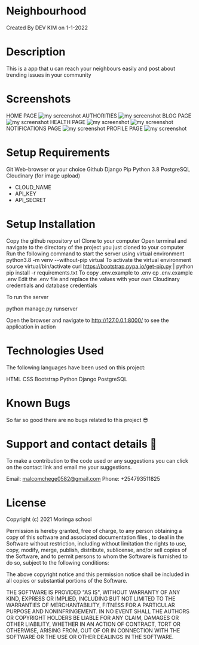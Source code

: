 # Neighbourhood
Created By DEV KIM on 1-1-2022
# Description
This is a app that u can reach your neighbours easily and post about trending issues in your community
# Screenshots
HOME PAGE
![my screenshot](https://media-exp1.licdn.com/dms/image/C4E22AQGyhp0-eh5k6w/feedshare-shrink_800/0/1641923968903?e=1645056000&v=beta&t=antaDwU-HKVYxzkpLS-uq-H81aALOjR-76bLXKS-PC4)
AUTHORITIES
![my screenshot](https://media-exp1.licdn.com/dms/image/C4E22AQFcFZHoUsrCFw/feedshare-shrink_800/0/1641924003034?e=1645056000&v=beta&t=64o_JhvenmfnyvjrMWTTD6irgqKNvUuHiDq6EFJjYCI)
BLOG PAGE
![my screenshot](https://media-exp1.licdn.com/dms/image/C4E22AQGovdyqjgceKA/feedshare-shrink_800/0/1641924023080?e=1645056000&v=beta&t=BgEXU_pBjPmeEfEWyGcEhUIiQo30T9YRvHh4EVoI-e8)
HEALTH PAGE
![my screenshot](https://media-exp1.licdn.com/dms/image/C4E22AQH1VNoGZxKpXQ/feedshare-shrink_800/0/1641924044544?e=1645056000&v=beta&t=dN4Nan7MB7vNYvx8-AAMSWr4ZCw3BEjkVp9GlHu9PN0)
![my screenshot](https://media-exp1.licdn.com/dms/image/C4E22AQEchP-4aF1vMA/feedshare-shrink_800/0/1641924070710?e=1645056000&v=beta&t=B-lPuoei1yCudoqDACgmeUAo5_y35cKAlgfDh71oFmo)
NOTIFICATIONS PAGE
![my screenshot](https://media-exp1.licdn.com/dms/image/C4E22AQGCxI0QIR3weg/feedshare-shrink_800/0/1641924090290?e=1645056000&v=beta&t=nq-ccfPEAd4K1i1tIn8HBYfjHV_QAJOX0IgdA9VfnZs)
PROFILE PAGE
![my screenshot](https://media-exp1.licdn.com/dms/image/C4E22AQGp-vn0qL4t_Q/feedshare-shrink_800/0/1641924106147?e=1645056000&v=beta&t=65RK6vjS4qyLv744KRUuwFVpgWs1Sm28ikNFD-GMPEY)

# Setup Requirements
Git
Web-browser or your choice
Github
Django
Pip
Python 3.8
PostgreSQL
Cloudinary (for image upload)
   - CLOUD_NAME 
   - API_KEY
   - API_SECRET
# Setup Installation
Copy the github repository url
Clone to your computer
Open terminal and navigate to the directory of the project you just cloned to your computer
Run the following command to start the server using virtual environment
python3.8 -m venv --without-pip virtual
To activate the virtual environment
source virtual/bin/activate
curl https://bootstrap.pypa.io/get-pip.py | python
pip install -r requirements.txt
To copy .env.example to .env
cp .env.example .env
Edit the .env file and replace the values with your own Cloudinary credentials and database credentials

To run the server

python manage.py runserver

Open the browser and navigate to http://127.0.0.1:8000/ to see the application in action
# Technologies Used
The following languages have been used on this project:

HTML
CSS
Bootstrap
Python
Django
PostgreSQL

# Known Bugs
So far so good there are no bugs related to this project 😎

# Support and contact details 🙂
To make a contribution to the code used or any suggestions you can click on the contact link and email me your suggestions.

Email: malcomchege0582@gmail.com
Phone: +254793511825
# License
Copyright (c) 2021 Moringa school

Permission is hereby granted, free of charge, to any person obtaining a copy of this software and associated documentation files , to deal in the Software without restriction, including without limitation the rights to use, copy, modify, merge, publish, distribute, sublicense, and/or sell copies of the Software, and to permit persons to whom the Software is furnished to do so, subject to the following conditions:

The above copyright notice and this permission notice shall be included in all copies or substantial portions of the Software.

THE SOFTWARE IS PROVIDED "AS IS", WITHOUT WARRANTY OF ANY KIND, EXPRESS OR IMPLIED, INCLUDING BUT NOT LIMITED TO THE WARRANTIES OF MERCHANTABILITY, FITNESS FOR A PARTICULAR PURPOSE AND NONINFRINGEMENT. IN NO EVENT SHALL THE AUTHORS OR COPYRIGHT HOLDERS BE LIABLE FOR ANY CLAIM, DAMAGES OR OTHER LIABILITY, WHETHER IN AN ACTION OF CONTRACT, TORT OR OTHERWISE, ARISING FROM, OUT OF OR IN CONNECTION WITH THE SOFTWARE OR THE USE OR OTHER DEALINGS IN THE SOFTWARE.
